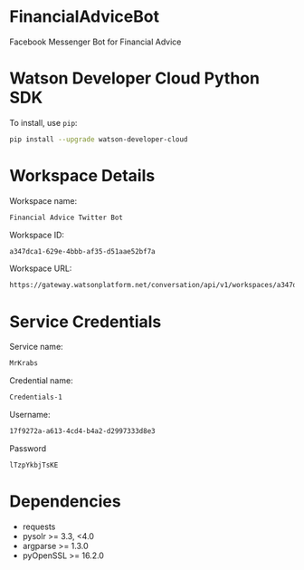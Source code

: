 # FinancialAdviceBot
Facebook Messenger Bot for Financial Advice

# Watson Developer Cloud Python SDK

To install, use `pip`:

```bash
pip install --upgrade watson-developer-cloud
```

# Workspace Details

Workspace name:
```bash
Financial Advice Twitter Bot
```

Workspace ID:
```bash
a347dca1-629e-4bbb-af35-d51aae52bf7a
```
Workspace URL:
```bash
https://gateway.watsonplatform.net/conversation/api/v1/workspaces/a347dca1-629e-4bbb-af35-d51aae52bf7a/message/
```

# Service Credentials

Service name:
```bash
MrKrabs
```
Credential name:
```bash
Credentials-1
```
Username:
```bash
17f9272a-a613-4cd4-b4a2-d2997333d8e3
```

Password
```bash
lTzpYkbjTsKE
```

# Dependencies
* requests
* pysolr >= 3.3, <4.0
* argparse >= 1.3.0
* pyOpenSSL >= 16.2.0
